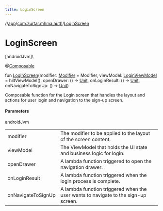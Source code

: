 ```yaml
---
title: LoginScreen
---
```

//[app](../../index.html)/[com.zurtar.mhma.auth](index.html)/[LoginScreen](-login-screen.html)



# LoginScreen



[androidJvm]\




@[Composable](https://developer.android.com/reference/kotlin/androidx/compose/runtime/Composable.html)



fun [LoginScreen](-login-screen.html)(modifier: [Modifier](https://developer.android.com/reference/kotlin/androidx/compose/ui/Modifier.html) = Modifier, viewModel: [LoginViewModel](-login-view-model/index.html) = hiltViewModel(), openDrawer: () -&gt; [Unit](https://kotlinlang.org/api/core/kotlin-stdlib/kotlin/-unit/index.html), onLoginResult: () -&gt; [Unit](https://kotlinlang.org/api/core/kotlin-stdlib/kotlin/-unit/index.html), onNavigateToSignUp: () -&gt; [Unit](https://kotlinlang.org/api/core/kotlin-stdlib/kotlin/-unit/index.html))



Composable function for the Login screen that handles the layout and actions for user login and navigation to the sign-up screen.



#### Parameters


androidJvm

| | |
|---|---|
| modifier | The modifier to be applied to the layout of the screen content. |
| viewModel | The ViewModel that holds the UI state and business logic for login. |
| openDrawer | A lambda function triggered to open the navigation drawer. |
| onLoginResult | A lambda function triggered when the login process is complete. |
| onNavigateToSignUp | A lambda function triggered when the user wants to navigate to the sign-up screen. |



